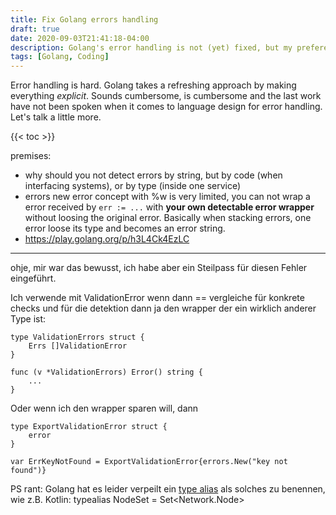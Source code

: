 ```yaml
---
title: Fix Golang errors handling
draft: true
date: 2020-09-03T21:41:18-04:00
description: Golang's error handling is not (yet) fixed, but my prefered solution is in reach.
tags: [Golang, Coding]
---
```


Error handling is hard. Golang takes a refreshing approach by making everything _explicit_. Sounds cumbersome, is cumbersome and the last work have not been spoken when it comes to language design for error handling. Let's talk a little more.

{{< toc >}}

premises:

- why should you not detect errors by string, but by code (when interfacing systems), or by type (inside one service)
- errors new error concept with %w is very limited, you can not wrap a error received by `err := ...` with **your own detectable error wrapper** without loosing the original error. Basically when stacking errors, one error loose its type and becomes an error string.
- https://play.golang.org/p/h3L4Ck4EzLC


---

ohje, mir war das bewusst, ich habe aber ein Steilpass für diesen Fehler eingeführt.

Ich verwende mit ValidationError wenn dann == vergleiche für konkrete checks
und für die detektion dann ja den wrapper der ein wirklich anderer Type ist:
```golang
type ValidationErrors struct {
	Errs []ValidationError
}

func (v *ValidationErrors) Error() string {
	...
}
```

Oder wenn ich den wrapper sparen will, dann
```golang
type ExportValidationError struct {
	error
}

var ErrKeyNotFound = ExportValidationError{errors.New("key not found")}
```

PS rant: Golang hat es leider verpeilt ein [type alias](https://yourbasic.org/golang/type-alias/) als solches zu benennen, wie z.B. Kotlin:
typealias NodeSet = Set<Network.Node>